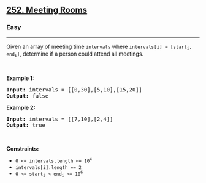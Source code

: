 <h2><a href="https://leetcode.com/problems/meeting-rooms/editorial/">252. Meeting Rooms</a></h2><h3>Easy</h3><hr><p>Given an array of meeting time <code>intervals</code>&nbsp;where <code>intervals[i] = [start<sub>i</sub>, end<sub>i</sub>]</code>, determine if a person could attend all meetings.</p>

<p>&nbsp;</p>
<p><strong class="example">Example 1:</strong></p>
<pre><strong>Input:</strong> intervals = [[0,30],[5,10],[15,20]]
<strong>Output:</strong> false
</pre><p><strong class="example">Example 2:</strong></p>
<pre><strong>Input:</strong> intervals = [[7,10],[2,4]]
<strong>Output:</strong> true
</pre>
<p>&nbsp;</p>
<p><strong>Constraints:</strong></p>

<ul>
	<li><code>0 &lt;= intervals.length &lt;= 10<sup>4</sup></code></li>
	<li><code>intervals[i].length == 2</code></li>
	<li><code>0 &lt;= start<sub>i</sub> &lt;&nbsp;end<sub>i</sub> &lt;= 10<sup>6</sup></code></li>
</ul>
